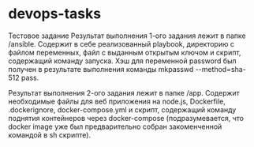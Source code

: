 # devops-tasks
Тестовое задание
Результат выполнения 1-ого задания лежит в папке /ansible. Содержит в себе реализованный playbook, директорию с файлом переменных, файл с выданным открытым ключом и скрипт, содержащий команду запуска. Хэш для переменной password был получен в результате выполнения команды mkpasswd --method=sha-512 pass.

Результат выполнения 2-ого задания лежит в папке /app. Содержит необходимые файлы для веб приложения на node.js, Dockerfile, .dockerignore, docker-compose.yml и скрипт, содержащий команду поднятия контейнеров через docker-compose (подразумевается, что docker image уже был предварительно собран закоменченной командой в sh скрипте).

